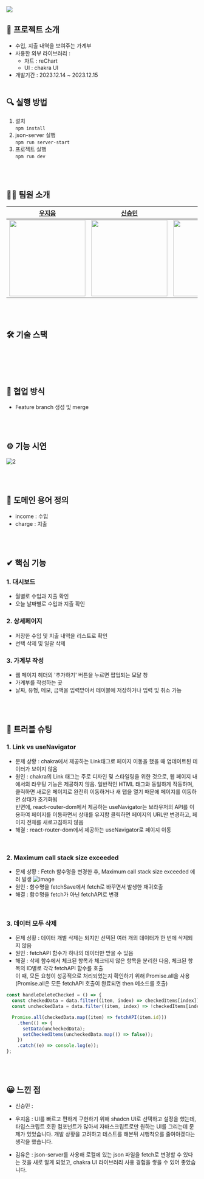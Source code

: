 <img src="https://capsule-render.vercel.app/api?type=waving&color=auto&height=250&section=header&text=AccountBook&fontSize=90" />

## 📝 프로젝트 소개

- 수입, 지출 내역을 보여주는 가계부
- 사용한 외부 라이브러리 :
  - 차트 : reChart
  - UI : chakra UI
- 개발기간 : 2023.12.14 ~ 2023.12.15
  <br/>
  <br/>

## 🔍 실행 방법

1. 설치  
   `npm install`
2. json-server 실행  
   `npm run server-start`
3. 프로젝트 실행  
   `npm run dev`
<br/>
<br/>


## 🙋‍♂️ 팀원 소개

| [우지음](https://github.com/oozeume)                      | [신승민](https://github.com/cnythnk100)                      | [김유은](https://github.com/YueunKim)                      |
| --------------------------------------------------------- | ------------------------------------------------------------ | ---------------------------------------------------------- |
| <img src="https://github.com/oozeume.png" width="200px"/> | <img src="https://github.com/cnythnk100.png" width="200px"/> | <img src="https://github.com/YueunKim.png" width="200px"/> |

<br/>
<br/>

## 🛠 기술 스택

<img alt=""  src ="https://img.shields.io/badge/react-61DAFB.svg?&style=for-the-badge&logo=react&logoColor=white"/> <img alt=""  src ="https://img.shields.io/badge/vite-646CFF.svg?&style=for-the-badge&logo=vite&logoColor=white"/> <img alt=""  src ="https://img.shields.io/badge/eslint-4B32C3.svg?&style=for-the-badge&logo=eslint&logoColor=white"/> <img alt=""  src ="https://img.shields.io/badge/prettier-DF0067.svg?&style=for-the-badge&logo=prettier&logoColor=white"/> <img alt=""  src ="https://img.shields.io/badge/react router-CA4245.svg?&style=for-the-badge&logo=react router&logoColor=white"/>

<br/>
<br/>

## 🤝 협업 방식

- Feature branch 생성 및 merge

<br/>
<br/>

## ⚙ 기능 시연

![2](https://github.com/woorifisa-service-dev-2nd/frontend-3rd-accountBook/assets/65431814/a7d50244-edcd-4172-9b34-f9f9d851bcd0)

<br/>
<br/>

## 📲 도메인 용어 정의

- income : 수입
- charge : 지출

<br/>
<br/>

## ✔ 핵심 기능
### 1. 대시보드     
- 월별로 수입과 지출 확인
- 오늘 날짜별로 수입과 지출 확인
### 2. 상세페이지      
- 저장한 수입 및 지출 내역을 리스트로 확인
- 선택 삭제 및 일괄 삭제
### 3. 가계부 작성    
- 웹 페이지 헤더의 '추가하기' 버튼을 누르면 팝업되는 모달 창   
- 가계부를 작성하는 곳
- 날짜, 유형, 메모, 금액을 입력받아서 테이블에 저장하거나 입력 및 취소 가능
<br/>
<br/>

## 🎯 트러블 슈팅

### 1. Link vs useNavigator

- 문제 상황 : chakra에서 제공하는 Link태그로 페이지 이동을 했을 때 업데이트된 데이터가 보이지 않음
- 원인 : chakra의 Link 태그는 주로 디자인 및 스타일링을 위한 것으로, 웹 페이지 내에서의 라우팅 기능은 제공하지 않음. 일반적인 HTML <a> 태그와 동일하게 작동하며, 클릭하면 새로운 페이지로 완전히 이동하거나 새 탭을 열기 때문에 페이지를 이동하면 상태가 초기화됨 <br>
  반면에, react-router-dom에서 제공하는 useNavigator는 브라우저의 API를 이용하여 페이지를 이동하면서 상태를 유지함
  클릭하면 페이지의 URL만 변경하고, 페이지 전체를 새로고침하지 않음
- 해결 : react-router-dom에서 제공하는 useNavigator로 페이지 이동

<br>

### 2. Maximum call stack size exceeded

- 문제 상황 : Fetch 함수명을 변경한 후, Maximum call stack size exceeded 에러 발생
  ![image](https://github.com/woorifisa-service-dev-2nd/frontend-3rd-accountBook/assets/65431814/fa6a1dd9-d883-4ca2-9cc7-ac52d3d17692)
- 원인 : 함수명을 fetchSave에서 fetch로 바꾸면서 발생한 재귀호출
- 해결 : 함수명을 fetch가 아닌 fetchAPI로 변경

<br>

### 3. 데이터 모두 삭제

- 문제 상황 : 데이터 개별 삭제는 되지만 선택된 여러 개의 데이터가 한 번에 삭제되지 않음
- 원인 : fetchAPI 함수가 하나의 데이터만 받을 수 있음
- 해결 : 삭제 함수에서 체크된 항목과 체크되지 않은 항목을 분리한 다음, 체크된 항목의 ID별로 각각 fetchAPI 함수를 호출 <br>
  이 때, 모든 요청이 성공적으로 처리되었는지 확인하기 위해 Promise.all을 사용 <br>
  (Promise.all은 모든 fetchAPI 호출이 완료되면 then 메소드를 호출)

```javascript
const handleDeleteChecked = () => {
  const checkedData = data.filter((item, index) => checkedItems[index]);
  const uncheckedData = data.filter((item, index) => !checkedItems[index]);

  Promise.all(checkedData.map((item) => fetchAPI(item.id)))
    .then(() => {
      setData(uncheckedData);
      setCheckedItems(uncheckedData.map(() => false));
    })
    .catch((e) => console.log(e));
};
```

<br/>
<br/>

## 😀 느낀 점

- 신승민 :

- 우지음 : UI를 빠르고 편하게 구현하기 위해 shadcn UI로 선택하고 설정을 했는데, 타입스크립트 호환 컴포넌트가 많아서 자바스크립트로만 원하는 UI를 그리는데 문제가 있었습니다. 개발 상황을 고려하고 테스트를 해본뒤 시행착오를 줄여야겠다는 생각을 했습니다.

- 김유은 : json-server를 사용해 로컬에 있는 json 파일을 fetch로 변경할 수 있다는 것을 새로 알게 되었고, chakra UI 라이브러리 사용 경험을 쌓을 수 있어 좋았습니다.
